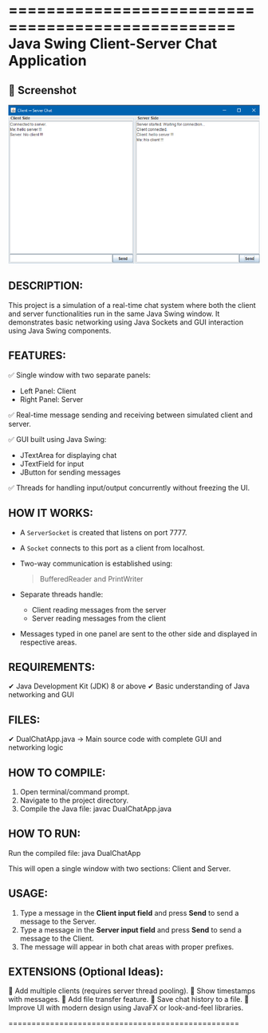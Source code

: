  
==================================================
     Java Swing Client-Server Chat Application
==================================================

 
## 📸 Screenshot

![Chat Window](screenshots/ss.png)

DESCRIPTION:
------------
This project is a simulation of a real-time chat system where both the client and server functionalities run in the same Java Swing window. It demonstrates basic networking using Java Sockets and GUI interaction using Java Swing components.

FEATURES:
---------
✅ Single window with two separate panels:
   - Left Panel: Client
   - Right Panel: Server

✅ Real-time message sending and receiving between simulated client and server.

✅ GUI built using Java Swing:
   - JTextArea for displaying chat
   - JTextField for input
   - JButton for sending messages

✅ Threads for handling input/output concurrently without freezing the UI.

HOW IT WORKS:
-------------
- A `ServerSocket` is created that listens on port 7777.
- A `Socket` connects to this port as a client from localhost.
- Two-way communication is established using:
   > BufferedReader and PrintWriter

- Separate threads handle:
   - Client reading messages from the server
   - Server reading messages from the client

- Messages typed in one panel are sent to the other side and displayed in respective areas.

REQUIREMENTS:
-------------
✔ Java Development Kit (JDK) 8 or above
✔ Basic understanding of Java networking and GUI

FILES:
------
✔ DualChatApp.java   → Main source code with complete GUI and networking logic

HOW TO COMPILE:
---------------
1. Open terminal/command prompt.
2. Navigate to the project directory.
3. Compile the Java file:
   javac DualChatApp.java

HOW TO RUN:
-----------
Run the compiled file:
   java DualChatApp

This will open a single window with two sections: Client and Server.

USAGE:
------
1. Type a message in the **Client input field** and press **Send** to send a message to the Server.
2. Type a message in the **Server input field** and press **Send** to send a message to the Client.
3. The message will appear in both chat areas with proper prefixes.

EXTENSIONS (Optional Ideas):
----------------------------
🔹 Add multiple clients (requires server thread pooling).
🔹 Show timestamps with messages.
🔹 Add file transfer feature.
🔹 Save chat history to a file.
🔹 Improve UI with modern design using JavaFX or look-and-feel libraries.

 

==================================================
